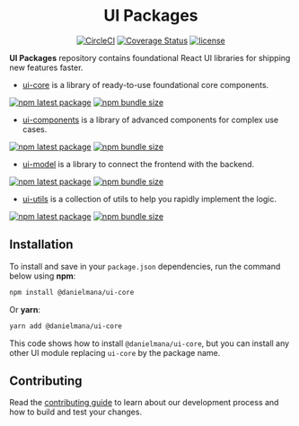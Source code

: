 <h1 align="center">UI Packages</h1>

<div align="center">

[![CircleCI](https://circleci.com/gh/danielmana/ui-packages/tree/master.svg?style=shield)](https://app.circleci.com/pipelines/github/danielmana/ui-packages?branch=master)
[![Coverage Status](https://img.shields.io/codecov/c/github/danielmana/ui-packages/master.svg)](https://codecov.io/gh/danielmana/ui-packages/branch/master)
[![license](https://img.shields.io/badge/license-MIT-blue.svg)](https://github.com/danielmana/ui-packages/blob/HEAD/LICENSE)

</div>

**UI Packages** repository contains foundational React UI libraries for shipping new features faster.

- [ui-core](https://verdant-klepon-5d2a5e.netlify.app/ui-core/getting-started/overview/) is a library of ready-to-use foundational core components.

[![npm latest package](https://img.shields.io/npm/v/@danielmana/ui-core/latest.svg)](https://www.npmjs.com/package/@danielmana/ui-core)
[![npm bundle size](https://img.shields.io/bundlephobia/minzip/@danielmana/ui-core)](https://bundlephobia.com/package/@danielmana/ui-core@latest)

- [ui-components](https://verdant-klepon-5d2a5e.netlify.app/ui-components/getting-started/overview/) is a library of advanced components for complex use cases.

[![npm latest package](https://img.shields.io/npm/v/@danielmana/ui-components/latest.svg)](https://www.npmjs.com/package/@danielmana/ui-core)
[![npm bundle size](https://img.shields.io/bundlephobia/minzip/@danielmana/ui-components)](https://bundlephobia.com/package/@danielmana/ui-core@latest)

- [ui-model](https://verdant-klepon-5d2a5e.netlify.app/ui-model/getting-started/overview/) is a library to connect the frontend with the backend.

[![npm latest package](https://img.shields.io/npm/v/@danielmana/ui-model/latest.svg)](https://www.npmjs.com/package/@danielmana/ui-core)
[![npm bundle size](https://img.shields.io/bundlephobia/minzip/@danielmana/ui-model)](https://bundlephobia.com/package/@danielmana/ui-core@latest)

- [ui-utils](https://verdant-klepon-5d2a5e.netlify.app/ui-utils/getting-started/overview/) is a collection of utils to help you rapidly implement the logic.

[![npm latest package](https://img.shields.io/npm/v/@danielmana/ui-utils/latest.svg)](https://www.npmjs.com/package/@danielmana/ui-core)
[![npm bundle size](https://img.shields.io/bundlephobia/minzip/@danielmana/ui-utils)](https://bundlephobia.com/package/@danielmana/ui-core@latest)

## Installation

To install and save in your `package.json` dependencies, run the command below using **npm**:

```sh
npm install @danielmana/ui-core
```

Or **yarn**:

```sh
yarn add @danielmana/ui-core
```

This code shows how to install `@danielmana/ui-core`, but you can install any other UI module replacing `ui-core` by the package name.

## Contributing

Read the [contributing guide](/CONTRIBUTING.md) to learn about our development process and how to build and test your changes.
